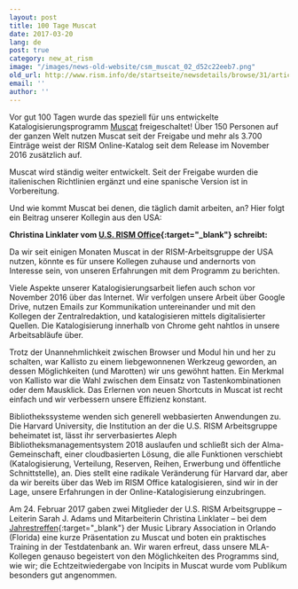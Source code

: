 ```yaml
---
layout: post
title: 100 Tage Muscat
date: 2017-03-20
lang: de
post: true
category: new_at_rism
image: "/images/news-old-website/csm_muscat_02_d52c22eeb7.png"
old_url: http://www.rism.info/de/startseite/newsdetails/browse/31/article/64/100-days-of-muscat.html
email: ''
author: ''
---
```


Vor gut 100 Tagen wurde das speziell für uns entwickelte Katalogisierungsprogramm [Muscat](/community/muscat.html#c3306) freigeschaltet! Über 150 Personen auf der ganzen Welt nutzen Muscat seit der Freigabe und mehr als 3.700 Einträge weist der RISM Online-Katalog seit dem Release im November 2016 zusätzlich auf.

Muscat wird ständig weiter entwickelt. Seit der Freigabe wurden die italienischen Richtlinien ergänzt und eine spanische Version ist in Vorbereitung.

Und wie kommt Muscat bei denen, die täglich damit arbeiten, an? Hier folgt ein Beitrag unserer Kollegin aus den USA:

**Christina Linklater vom [U.S. RISM Office](https://library.harvard.edu/libraries/loeb-music#rism){:target="_blank"} schreibt:**

Da wir seit einigen Monaten Muscat in der RISM-Arbeitsgruppe der USA nutzen, könnte es für unsere Kollegen zuhause und andernorts von Interesse sein, von unseren Erfahrungen mit dem Programm zu berichten.

Viele Aspekte unserer Katalogisierungsarbeit liefen auch schon vor November 2016 über das Internet. Wir verfolgen unsere Arbeit über Google Drive, nutzen Emails zur Kommunikation untereinander und mit den Kollegen der Zentralredaktion, und katalogisieren mittels digitalisierter Quellen. Die Katalogisierung innerhalb von Chrome geht nahtlos in unsere Arbeitsabläufe über.

Trotz der Unannehmlichkeit zwischen Browser und Modul hin und her zu schalten, war Kallisto zu einem liebgewonnenen Werkzeug geworden, an dessen Möglichkeiten (und Marotten) wir uns gewöhnt hatten. Ein Merkmal von Kallisto war die Wahl zwischen dem Einsatz von Tastenkombinationen oder dem Mausklick. Das Erlernen von neuen Shortcuts in Muscat ist recht einfach und wir verbessern unsere Effizienz konstant.

Bibliothekssysteme wenden sich generell webbasierten Anwendungen zu. Die Harvard University, die Institution an der die U.S. RISM Arbeitsgruppe beheimatet ist, lässt ihr serverbasiertes Aleph Bibliotheksmanagementsystem 2018 auslaufen und schließt sich der Alma-Gemeinschaft, einer cloudbasierten Lösung, die alle Funktionen verschiebt (Katalogisierung, Verteilung, Reserven, Reihen, Erwerbung und öffentliche Schnittstelle), an. Dies stellt eine radikale Veränderung für Harvard dar, aber da wir bereits über das Web im RISM Office katalogisieren, sind wir in der Lage, unsere Erfahrungen in der Online-Katalogisierung einzubringen.

Am 24. Februar 2017 gaben zwei Mitglieder der U.S. RISM Arbeitsgruppe – Leiterin Sarah J. Adams und Mitarbeiterin Christina Linklater – bei dem [Jahrestreffen](https://www.musiclibraryassoc.org/mpage/mla_2017){:target="_blank"} der Music Library Association in Orlando (Florida) eine kurze Präsentation zu Muscat und boten ein praktisches Training in der Testdatenbank an. Wir waren erfreut, dass unsere MLA-Kollegen genauso begeistert von den Möglichkeiten des Programms sind, wie wir; die Echtzeitwiedergabe von Incipits in Muscat wurde vom Publikum besonders gut angenommen.
